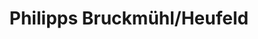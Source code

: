 ---
title: "Philipps Bruckmühl/Heufeld"
url: /bruckmuehl/philipps-bruckmuehl-heufeld/
shop: Kramladen
---